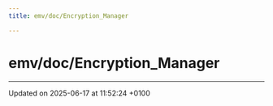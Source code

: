 ```yaml
---
title: emv/doc/Encryption_Manager

---
```


# emv/doc/Encryption_Manager








-------------------------------

Updated on 2025-06-17 at 11:52:24 +0100
